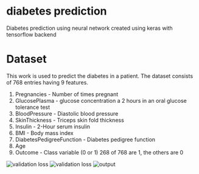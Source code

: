 # diabetes prediction
Diabetes prediction using neural network created using keras with tensorflow backend

# Dataset
This work is used to predict the diabetes in a patient. The dataset consists of 768 entries having 9 features.

<ol>
  <li>Pregnancies - Number of times pregnant</li>
    <li>GlucosePlasma - glucose concentration a 2 hours in an oral glucose tolerance test</li>
    <li>BloodPressure - Diastolic blood pressure</li>
    <li>SkinThickness - Triceps skin fold thickness</li>
  <li>Insulin - 2-Hour serum insulin</li>
  <li>BMI - Body mass index</li>
  <li>DiabetesPedigreeFunction - Diabetes pedigree function</li>
  <li>Age</li>
  <li>Outcome - Class variable (0 or 1) 268 of 768 are 1, the others are 0</li>
</ol>

<img src="/img/tr1.png" alt="validation loss" style="max-width: 100%;">
<img src="/img/tr2.png" alt="validation loss" style="max-width: 100%;">
<img src="/img/output.png" alt="output" style="max-width: 100%;">